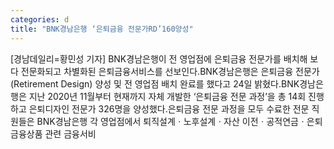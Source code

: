 ```yaml
---
categories: d
title: "BNK경남은행 ‘은퇴금융 전문가RD’160양성"
---
```

[경남데일리=황민성 기자] BNK경남은행이 전 영업점에 은퇴금융 전문가를 배치해 보다 전문화되고 차별화된 은퇴금융서비스를 선보인다.BNK경남은행은 은퇴금융 전문가(Retirement Design) 양성 및 전 영업점 배치 완료를 했다고 24일 밝혔다.BNK경남은행은 지난 2020년 11월부터 현재까지 자체 개발한 ‘은퇴금융 전문 과정’을 총 14회 진행하고 은퇴디자인 전문가 326명을 양성했다.은퇴금융 전문 과정을 모두 수료한 전문 직원들은 BNK경남은행 각 영업점에서 퇴직설계ㆍ노후설계ㆍ자산 이전ㆍ공적연금ㆍ은퇴금융상품 관련 금융서비